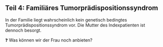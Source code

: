 ## Teil 4: Familiäres Tumorprädispositionssyndrom

In der Familie liegt wahrscheinlich kein genetisch bedingtes Tumorprädispositionssyndrom vor. Die Mutter des Indexpatienten ist dennoch besorgt. 

❓ Was können wir der Frau noch anbieten?
